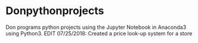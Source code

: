 # Donpythonprojects
Don programs python projects using the Jupyter Notebook in Anaconda3 using Python3.
EDIT 07/25/2018: Created a price look-up system for a store
